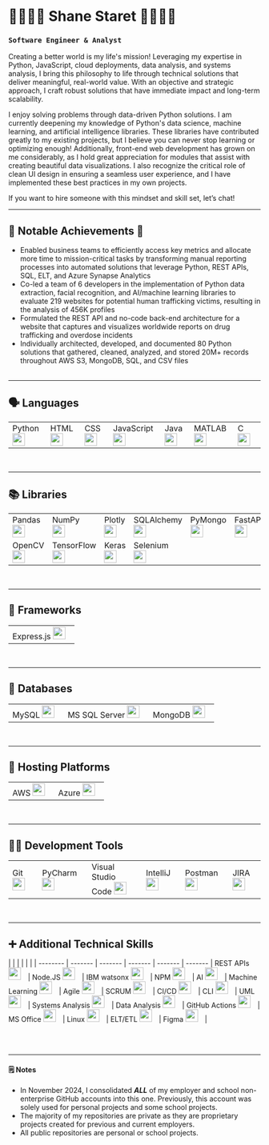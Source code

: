 <!--
**shane-staret/shane-staret** is a ✨ _special_ ✨ repository because its `README.md` (this file) appears on your GitHub profile.
-->

#  🚣‍♀️🚵‍♂️ Shane Staret 🏃‍♂️🧗‍♂️
### **`Software Engineer & Analyst`**

Creating a better world is my life's mission! Leveraging my expertise in Python, JavaScript, cloud deployments, data analysis, and systems analysis, I bring this philosophy to life through technical solutions that deliver meaningful, real-world value. With an objective and strategic approach, I craft robust solutions that have immediate impact and long-term scalability.

I enjoy solving problems through data-driven Python solutions. I am currently deepening my knowledge of Python's data science, machine learning, and artificial intelligence libraries. These libraries have contributed greatly to my existing projects, but I believe you can never stop learning or optimizing enough! Additionally, front-end web development has grown on me considerably, as I hold great appreciation for modules that assist with creating beautiful data visualizations. I also recognize the critical role of clean UI design in ensuring a seamless user experience, and I have implemented these best practices in my own projects.

If you want to hire someone with this mindset and skill set, let’s chat!

---

## 🌟 Notable Achievements 🌟
* Enabled business teams to efficiently access key metrics and allocate more time to mission-critical tasks by transforming manual reporting processes into automated solutions that leverage Python, REST APIs, SQL, ELT, and Azure Synapse Analytics
* Co-led a team of 6 developers in the implementation of Python data extraction, facial recognition, and AI/machine learning libraries to evaluate 219 websites for potential human trafficking victims, resulting in the analysis of 456K profiles
* Formulated the REST API and no-code back-end architecture for a website that captures and visualizes worldwide reports on drug trafficking and overdose incidents
* Individually architected, developed, and documented 80 Python solutions that gathered, cleaned, analyzed, and stored 20M+ records throughout AWS S3, MongoDB, SQL, and CSV files<br /><br />

---

## 🗣️ Languages
|  |  |  |  |  |  |  |
| -------- | ------- | ------- | ------- | ------- | ------- | ------- |
Python <img alt="--Python Logo--" width="25px" style="padding-right:10px;" src="https://cdn.jsdelivr.net/gh/devicons/devicon@latest/icons/python/python-original.svg"/> |  HTML <img alt="--HTML Logo--" width="25px" style="padding-right:10px;" src="https://cdn.jsdelivr.net/gh/devicons/devicon@latest/icons/html5/html5-original.svg"/> |  CSS <img alt="--CSS Logo--" width="25px" style="padding-right:10px;" src="https://cdn.jsdelivr.net/gh/devicons/devicon@latest/icons/css3/css3-original.svg"/> |  JavaScript <img alt="--JavaScript Logo--" width="25px" style="padding-right:10px;" src="https://cdn.jsdelivr.net/gh/devicons/devicon@latest/icons/javascript/javascript-original.svg"/> |  Java <img alt="--Java Logo--" width="25px" style="padding-right:10px;" src="https://cdn.jsdelivr.net/gh/devicons/devicon@latest/icons/java/java-original.svg"/> |  MATLAB <img alt="--MATLAB Logo--" width="25px" style="padding-right:10px;" src="https://cdn.jsdelivr.net/gh/devicons/devicon@latest/icons/matlab/matlab-original.svg"/> | C <img alt="--C Logo--" width="25px" style="padding-right:10px;" src="https://cdn.jsdelivr.net/gh/devicons/devicon@latest/icons/c/c-original.svg"/> |

<br />

---

## 📚 Libraries
|  |  |  |  |  |  |
| -------- | ------- | ------- | ------- | ------- | ------- |
Pandas <img alt="--Pandas Logo--" width="25px" style="padding-right:10px;" src="https://cdn.jsdelivr.net/gh/devicons/devicon@latest/icons/pandas/pandas-original.svg"/> | NumPy <img alt="--NumPy Logo--" width="25px" style="padding-right:10px;" src="https://cdn.jsdelivr.net/gh/devicons/devicon@latest/icons/numpy/numpy-original.svg"/> | Plotly <img alt="--Plotly Logo--" width="25px" style="padding-right:10px;" src="https://cdn.jsdelivr.net/gh/devicons/devicon@latest/icons/plotly/plotly-original.svg"/> | SQLAlchemy <img alt="--SQLAlchemy Logo--" width="25px" style="padding-right:10px;" src="https://cdn.jsdelivr.net/gh/devicons/devicon@latest/icons/sqlalchemy/sqlalchemy-original.svg"/> | PyMongo <img alt="--PyMongo Logo--" width="25px" style="padding-right:10px;" src="https://cdn.jsdelivr.net/gh/devicons/devicon@latest/icons/mongodb/mongodb-plain.svg"/> | FastAPI <img alt="--FastAPI Logo--" width="25px" style="padding-right:10px;" src="https://cdn.jsdelivr.net/gh/devicons/devicon@latest/icons/fastapi/fastapi-original.svg"/> |
OpenCV <img alt="--OpenCV Logo--" width="25px" style="padding-right:10px;" src="https://cdn.jsdelivr.net/gh/devicons/devicon@latest/icons/opencv/opencv-original.svg"/> | TensorFlow <img alt="--TensorFlow Logo--" width="25px" style="padding-right:10px;" src="https://cdn.jsdelivr.net/gh/devicons/devicon@latest/icons/tensorflow/tensorflow-original.svg"/> | Keras <img alt="--Keras Logo--" width="25px" style="padding-right:10px;" src="https://cdn.jsdelivr.net/gh/devicons/devicon@latest/icons/keras/keras-original.svg"/> | Selenium <img alt="--Selenium Logo--" width="25px" style="padding-right:10px;" src="https://cdn.jsdelivr.net/gh/devicons/devicon@latest/icons/selenium/selenium-original.svg"/> |

<br />

---

## 🧩 Frameworks
|  |
| -------- |
Express.js <img alt="--Express.js Logo--" width="25px" style="padding-right:10px;" src="https://adware-technologies.s3.amazonaws.com/uploads/technology/thumbnail/20/express-js.png"/> |

<br />

---

## 💾 Databases
|  |  |  |
| -------- | ------- | ------- |
MySQL <img alt="--MySQL Logo--" width="25px" style="padding-right:10px;" src="https://cdn.jsdelivr.net/gh/devicons/devicon@latest/icons/mysql/mysql-original.svg"/> | MS SQL Server <img alt="--MS SQL Server Logo--" width="25px" style="padding-right:10px;" src="https://cdn.jsdelivr.net/gh/devicons/devicon@latest/icons/microsoftsqlserver/microsoftsqlserver-original.svg"/> | MongoDB <img alt="--MongoDB Logo--" width="25px" style="padding-right:10px;" src="https://cdn.jsdelivr.net/gh/devicons/devicon@latest/icons/mongodb/mongodb-original.svg"/> |

<br />

---

## 🏢 Hosting Platforms
|  |  |
| -------- | ------- |
AWS <img alt="--AWS Logo--" width="25px" style="padding-right:10px;" src="https://cdn.jsdelivr.net/gh/devicons/devicon@latest/icons/amazonwebservices/amazonwebservices-plain-wordmark.svg"/> | Azure <img alt="--Azure Logo--" width="25px" style="padding-right:10px;" src="https://cdn.jsdelivr.net/gh/devicons/devicon@latest/icons/azure/azure-original.svg"/> |

<br />

---

## 🧑‍💻 Development Tools
|  |  |  |  |  |  |
| -------- | ------- | ------- | ------- | ------- | ------- |
Git <img alt="--Git Logo--" width="25px" style="padding-right:10px;" src="https://cdn.jsdelivr.net/gh/devicons/devicon@latest/icons/git/git-original.svg"/> | PyCharm <img alt="--PyCharm Logo--" width="25px" style="padding-right:10px;" src="https://cdn.jsdelivr.net/gh/devicons/devicon@latest/icons/pycharm/pycharm-original.svg"/> | Visual Studio Code <img alt="--Visual Studio Code Logo--" width="25px" style="padding-right:10px;" src="https://cdn.jsdelivr.net/gh/devicons/devicon@latest/icons/vscode/vscode-original.svg"/> | IntelliJ <img alt="--IntelliJ Logo--" width="25px" style="padding-right:10px;" src="https://cdn.jsdelivr.net/gh/devicons/devicon@latest/icons/intellij/intellij-original.svg"/> | Postman <img alt="--Postman Logo--" width="25px" style="padding-right:10px;" src="https://cdn.jsdelivr.net/gh/devicons/devicon@latest/icons/postman/postman-original.svg"/> | JIRA <img alt="--JIRA Logo--" width="25px" style="padding-right:10px;" src="https://cdn.jsdelivr.net/gh/devicons/devicon@latest/icons/jira/jira-original.svg"/> |

<br />

---

## ➕ Additional Technical Skills
 |  |  |  |  |  |
| -------- | ------- | ------- | ------- | ------- | ------- |
REST APIs <img alt="--REST APIs Logo--" width="25px" style="padding-right:10px;" src="https://cdn-icons-png.flaticon.com/512/10329/10329422.png"/> | Node.JS <img alt="--Node.JS Logo--" width="25px" style="padding-right:10px;" src="https://cdn.jsdelivr.net/gh/devicons/devicon@latest/icons/nodejs/nodejs-original.svg"/> | IBM watsonx <img alt="--IBM watsonx Logo--" width="25px" style="padding-right:10px;" src="https://victorycto.com/wp-content/uploads/2023/11/ibm-watsonX.png"/> | NPM <img alt="--NPM Logo--" width="25px" style="padding-right:10px;" src="https://cdn.jsdelivr.net/gh/devicons/devicon@latest/icons/npm/npm-original-wordmark.svg"/> | AI <img alt="--AI Logo--" width="25px" style="padding-right:10px;" src="https://cdn-icons-png.freepik.com/512/8687/8687801.png"/> | Machine Learning <img alt="--Machine Learning Logo--" width="25px" style="padding-right:10px;" src="https://cdn-icons-png.flaticon.com/512/2464/2464176.png"/> | Agile <img alt="--Agile Logo--" width="25px" style="padding-right:10px;" src="https://cdn-icons-png.flaticon.com/512/9752/9752051.png"/> | SCRUM <img alt="--SCRUM Logo--" width="25px" style="padding-right:10px;" src="https://cdn-icons-png.freepik.com/512/4922/4922590.png"/> | CI/CD <img alt="--CI/CD Logo--" width="25px" style="padding-right:10px;" src="https://www.mabl.com/hs-fs/hubfs/CICDBlog.png?width=536&name=CICDBlog.png"/> | CLI <img alt="--CLI Logo--" width="25px" style="padding-right:10px;" src="https://cdn-icons-png.flaticon.com/512/8099/8099549.png"/> | UML <img alt="--UML Logo--" width="25px" style="padding-right:10px;" src="https://cdn.jsdelivr.net/gh/devicons/devicon@latest/icons/unifiedmodelinglanguage/unifiedmodelinglanguage-original.svg"/> | Systems Analysis <img alt="--Systems Analysis Logo--" width="25px" style="padding-right:10px;" src="https://cdn-icons-png.flaticon.com/512/1443/1443162.png"/> |
Data Analysis <img alt="--Data Analysis Logo--" width="25px" style="padding-right:10px;" src="https://cdn-icons-png.flaticon.com/512/4580/4580275.png"/> | GitHub Actions <img alt="--GitHub Actions Logo--" width="25px" style="padding-right:10px;" src="https://cdn.jsdelivr.net/gh/devicons/devicon@latest/icons/githubactions/githubactions-original.svg"/> | MS Office <img alt="--MS Office Logo--" width="25px" style="padding-right:10px;" src="https://e7.pngegg.com/pngimages/462/265/png-clipart-microsoft-office-365-computer-icons-office-online-office-angle-rectangle-thumbnail.png"/> | Linux <img alt="--Linux Logo--" width="25px" style="padding-right:10px;" src="https://cdn.jsdelivr.net/gh/devicons/devicon@latest/icons/linux/linux-original.svg"/> | ELT/ETL <img alt="--ELT Logo--" width="25px" style="padding-right:10px;" src="https://cdn-icons-png.flaticon.com/128/9850/9850879.png"/> | Figma <img alt="--Figma Logo--" width="25px" style="padding-right:10px;" src="https://cdn.jsdelivr.net/gh/devicons/devicon@latest/icons/figma/figma-original.svg"/> |

<br /><br />

---

#### 🗒️ Notes
* In November 2024, I consolidated **_ALL_** of my employer and school non-enterprise GitHub accounts into this one. Previously, this account was solely used for personal projects and some school projects.
* The majority of my repositories are private as they are proprietary projects created for previous and current employers.
* All public repositories are personal or school projects.
